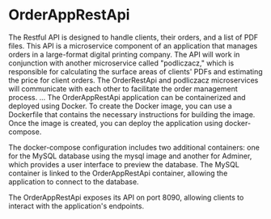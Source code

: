 # OrderAppRestApi
The Restful API is designed to handle clients, their orders, and a list of PDF files. This API is a microservice component of an application that manages orders in a large-format digital printing company. The API will work in conjunction with another microservice called "podliczacz," which is responsible for calculating the surface areas of clients' PDFs and estimating the price for client orders. The OrderRestApi and podliczacz microservices will communicate with each other to facilitate the order management process.
...
The OrderAppRestApi application can be containerized and deployed using Docker. To create the Docker image, you can use a Dockerfile that contains the necessary instructions for building the image. Once the image is created, you can deploy the application using docker-compose.

The docker-compose configuration includes two additional containers: one for the MySQL database using the mysql image and another for Adminer, which provides a user interface to preview the database. The MySQL container is linked to the OrderAppRestApi container, allowing the application to connect to the database.

The OrderAppRestApi exposes its API on port 8090, allowing clients to interact with the application's endpoints.
